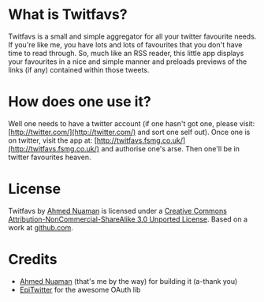 What is Twitfavs?
==================

Twitfavs is a small and simple aggregator for all your twitter favourite needs. If you're like me, you have lots and lots of favourites that you don't have time to read through. So, much like an RSS reader, this little app displays your favourites in a nice and simple manner and preloads previews of the links (if any) contained within those tweets.

How does one use it?
====================

Well one needs to have a twitter account (if one hasn't got one, please visit: [http://twitter.com/](http://twitter.com/) and sort one self out). Once one is on twitter, visit the app at: [http://twitfavs.fsmg.co.uk/](http://twitfavs.fsmg.co.uk/) and authorise one's arse. Then one'll be in twitter favourites heaven.

License
=======
Twitfavs by [Ahmed Nuaman](http://ahmednuaman.com) is licensed under a [Creative Commons Attribution-NonCommercial-ShareAlike 3.0 Unported License](http://creativecommons.org/licenses/by-nc-sa/3.0/). Based on a work at [github.com](https://github.com/ahmednuaman/twitfavs).

Credits
=======

*	[Ahmed Nuaman](http://ahmednuaman.com) (that's me by the way) for building it (a-thank you)
*	[EpiTwitter](https://github.com/jmathai/twitter-async) for the awesome OAuth lib